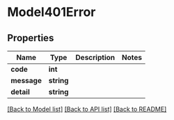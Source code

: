 # Model401Error

## Properties
Name | Type | Description | Notes
------------ | ------------- | ------------- | -------------
**code** | **int** |  | 
**message** | **string** |  | 
**detail** | **string** |  | 

[[Back to Model list]](../../README.md#documentation-for-models) [[Back to API list]](../../README.md#documentation-for-api-endpoints) [[Back to README]](../../README.md)

